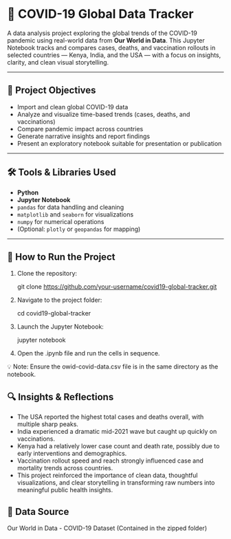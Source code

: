 # 🦠 COVID-19 Global Data Tracker

A data analysis project exploring the global trends of the COVID-19 pandemic using real-world data from **Our World in Data**. This Jupyter Notebook tracks and compares cases, deaths, and vaccination rollouts in selected countries — Kenya, India, and the USA — with a focus on insights, clarity, and clean visual storytelling.

---

## 🎯 Project Objectives

- Import and clean global COVID-19 data
- Analyze and visualize time-based trends (cases, deaths, and vaccinations)
- Compare pandemic impact across countries
- Generate narrative insights and report findings
- Present an exploratory notebook suitable for presentation or publication

---

## 🛠️ Tools & Libraries Used

- **Python**
- **Jupyter Notebook**
- `pandas` for data handling and cleaning
- `matplotlib` and `seaborn` for visualizations
- `numpy` for numerical operations
- (Optional: `plotly` or `geopandas` for mapping)

---

## 🚀 How to Run the Project

1. Clone the repository:

   git clone https://github.com/your-username/covid19-global-tracker.git

2. Navigate to the project folder:

   cd covid19-global-tracker

3. Launch the Jupyter Notebook:

   jupyter notebook

4. Open the .ipynb file and run the cells in sequence.

💡 Note: Ensure the owid-covid-data.csv file is in the same directory as the notebook.

## 🔍 Insights & Reflections

- The USA reported the highest total cases and deaths overall, with multiple sharp peaks.
- India experienced a dramatic mid-2021 wave but caught up quickly on vaccinations.
- Kenya had a relatively lower case count and death rate, possibly due to early interventions and demographics.
- Vaccination rollout speed and reach strongly influenced case and mortality trends across countries.
- This project reinforced the importance of clean data, thoughtful visualizations, and clear storytelling in transforming raw numbers into meaningful public health insights.

## 📁 Data Source

Our World in Data - COVID-19 Dataset (Contained in the zipped folder)
